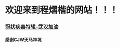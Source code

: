 # 欢迎来到程熠楷的网站！！！
### <a href="https://player.codemao.cn/w/39566608?user_id=1046539&scan_scene=community_workpage&exposure_scene=用户作品管理页" target="_blank">冠状病毒特辑-武汉加油</a>
#### 感谢CJW天马神坑
